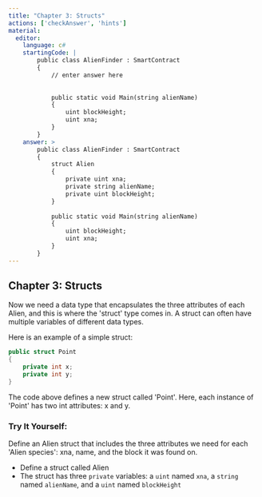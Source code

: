 ```yaml
---
title: "Chapter 3: Structs"
actions: ['checkAnswer', 'hints']
material: 
  editor:
    language: c#
    startingCode: |
        public class AlienFinder : SmartContract
        {
            // enter answer here
            
            
            public static void Main(string alienName)
            {
                uint blockHeight;
                uint xna; 
            }
        }
    answer: > 
        public class AlienFinder : SmartContract
        {
            struct Alien
            {
                private uint xna;
                private string alienName;
                private uint blockHeight;
            }
            
            public static void Main(string alienName)
            {
                uint blockHeight;
                uint xna; 
            }
        }
---
```


## Chapter 3: Structs

Now we need a data type that encapsulates the three attributes of each Alien, and this is where the 'struct' type comes in. A struct can often have multiple variables of different data types. 

Here is an example of a simple struct: 

```c#
public struct Point
{
    private int x;
    private int y;
}
```

The code above defines a new struct called 'Point'. Here, each instance of 'Point' has two int attributes: x and y. 

### Try It Yourself: 

Define an Alien struct that includes the three attributes we need for each 'Alien species': xna, name, and the block it was found on. 

- Define a struct called Alien
- The struct has three `private` variables: a `uint` named `xna`, a `string` named `alienName`, and a `uint` named `blockHeight`



